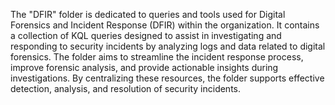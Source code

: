 The "DFIR" folder is dedicated to queries and tools used for Digital Forensics and Incident Response (DFIR) within the organization. It contains a collection of KQL queries designed to assist in investigating and responding to security incidents by analyzing logs and data related to digital forensics. The folder aims to streamline the incident response process, improve forensic analysis, and provide actionable insights during investigations. By centralizing these resources, the folder supports effective detection, analysis, and resolution of security incidents.
